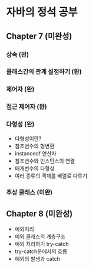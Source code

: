 # 자바의 정석 공부
## Chapter 7 (미완성)
### 상속 (완)
### 클래스간의 관계 설정하기 (완)
### 제어자 (완)
### 접근 제어자 (완)
### 다형성 (완)
- 다형성이란?
- 참조변수의 형변환
- instanceof 연산자
- 참조변수와 인스턴스의 연결
- 매개변수의 다형성
- 여러 종류의 객체를 배열로 다루기
### 추상 클래스 (미완)

## Chapter 8 (미완성)
- 예외처리
- 예외 클래스의 계층구조
- 예외 처리하기 try-catch
- try-catch문에서의 흐름
- 예외의 발생과 catch 
